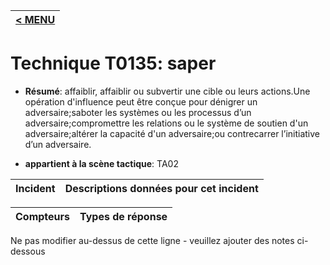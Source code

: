 |[< MENU](../../README.md)|
|---|
# Technique T0135: saper

* **Résumé**: affaiblir, affaiblir ou subvertir une cible ou leurs actions.Une opération d'influence peut être conçue pour dénigrer un adversaire;saboter les systèmes ou les processus d’un adversaire;compromettre les relations ou le système de soutien d'un adversaire;altérer la capacité d'un adversaire;ou contrecarrer l’initiative d’un adversaire.

* **appartient à la scène tactique**: TA02


|Incident |Descriptions données pour cet incident |
|-------- |-------------------- |



|Compteurs |Types de réponse |
|-------- |-------------- |


Ne pas modifier au-dessus de cette ligne - veuillez ajouter des notes ci-dessous
